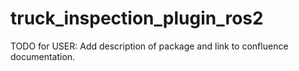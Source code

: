 # truck_inspection_plugin_ros2

TODO for USER: Add description of package and link to confluence documentation.
